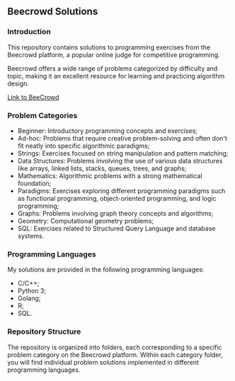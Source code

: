## Beecrowd Solutions
### Introduction

This repository contains solutions to programming exercises from the Beecrowd platform, a popular online judge for competitive programming. 

Beecrowd offers a wide range of problems categorized by difficulty and topic, making it an excellent resource for learning and practicing algorithm design.

[Link to BeeCrowd](https://judge.beecrowd.com/)

### Problem Categories

- Beginner: Introductory programming concepts and exercises;
- Ad-hoc: Problems that require creative problem-solving and often don't fit neatly into specific algorithmic paradigms;
- Strings: Exercises focused on string manipulation and pattern matching;
- Data Structures: Problems involving the use of various data structures like arrays, linked lists, stacks, queues, trees, and graphs;
- Mathematics: Algorithmic problems with a strong mathematical foundation;
- Paradigms: Exercises exploring different programming paradigms such as functional programming, object-oriented programming, and logic programming;
- Graphs: Problems involving graph theory concepts and algorithms;
- Geometry: Computational geometry problems;
- SQL: Exercises related to Structured Query Language and database systems.

### Programming Languages

My solutions are provided in the following programming languages:

- C/C++;
- Python 3;
- Golang;
- R;
- SQL.

### Repository Structure

The repository is organized into folders, each corresponding to a specific problem category on the Beecrowd platform. Within each category folder, you will find individual problem solutions implemented in different programming languages.
